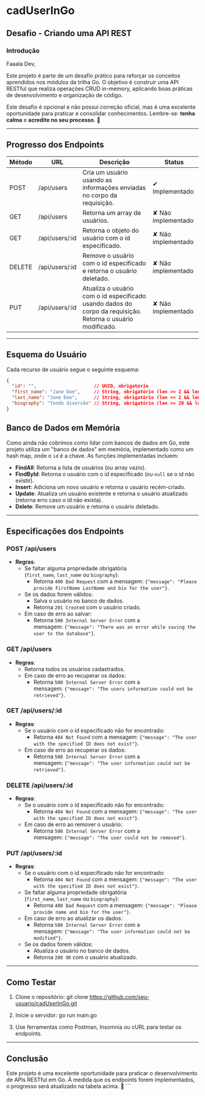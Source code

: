 # cadUserInGo

## Desafio - Criando uma API REST

### Introdução

Faaala Dev,

Este projeto é parte de um desafio prático para reforçar os conceitos aprendidos nos módulos da trilha Go. O objetivo é construir uma API RESTful que realiza operações CRUD in-memory, aplicando boas práticas de desenvolvimento e organização de código.

Este desafio é opcional e não possui correção oficial, mas é uma excelente oportunidade para praticar e consolidar conhecimentos. Lembre-se: **tenha calma** e **acredite no seu processo**. 💜

---

## Progresso dos Endpoints

| Método | URL               | Descrição                                                                 | Status       |
|--------|--------------------|---------------------------------------------------------------------------|--------------|
| POST   | /api/users         | Cria um usuário usando as informações enviadas no corpo da requisição.   | ✔ Implementado |
| GET    | /api/users         | Retorna um array de usuários.                                            | ✘ Não implementado |
| GET    | /api/users/:id     | Retorna o objeto do usuário com o id especificado.                       | ✘ Não implementado |
| DELETE | /api/users/:id     | Remove o usuário com o id especificado e retorna o usuário deletado.     | ✘ Não implementado |
| PUT    | /api/users/:id     | Atualiza o usuário com o id especificado usando dados do corpo da requisição. Retorna o usuário modificado. | ✘ Não implementado |

---

## Esquema do Usuário

Cada recurso de usuário segue o seguinte esquema:

```json
{
  "id": "",                     // UUID, obrigatório
  "first_name": "Jane Doe",     // String, obrigatório (len >= 2 && len <= 20)
  "last_name": "Jane Doe",      // String, obrigatório (len >= 2 && len <= 20)
  "biography": "Tendo diversão" // String, obrigatório (len >= 20 && len <= 450)
}
```

## Banco de Dados em Memória

Como ainda não cobrimos como lidar com bancos de dados em Go, este projeto utiliza um "banco de dados" em memória, implementado como um hash map, onde o `id` é a chave. As funções implementadas incluem:

- **FindAll**: Retorna a lista de usuários (ou array vazio).
- **FindById**: Retorna o usuário com o id especificado (ou `null` se o id não existir).
- **Insert**: Adiciona um novo usuário e retorna o usuário recém-criado.
- **Update**: Atualiza um usuário existente e retorna o usuário atualizado (retorna erro caso o id não exista).
- **Delete**: Remove um usuário e retorna o usuário deletado.

---

## Especificações dos Endpoints

### POST /api/users

- **Regras**:
    - Se faltar alguma propriedade obrigatória (`first_name`, `last_name` ou `biography`):
        - Retorna `400 Bad Request` com a mensagem: `{"message": "Please provide FirstName LastName and bio for the user"}`.
    - Se os dados forem válidos:
        - Salva o usuário no banco de dados.
        - Retorna `201 Created` com o usuário criado.
    - Em caso de erro ao salvar:
        - Retorna `500 Internal Server Error` com a mensagem: `{"message": "There was an error while saving the user to the database"}`.

### GET /api/users

- **Regras**:
    - Retorna todos os usuários cadastrados.
    - Em caso de erro ao recuperar os dados:
        - Retorna `500 Internal Server Error` com a mensagem: `{"message": "The users information could not be retrieved"}`.

### GET /api/users/:id

- **Regras**:
    - Se o usuário com o id especificado não for encontrado:
        - Retorna `404 Not Found` com a mensagem: `{"message": "The user with the specified ID does not exist"}`.
    - Em caso de erro ao recuperar os dados:
        - Retorna `500 Internal Server Error` com a mensagem: `{"message": "The user information could not be retrieved"}`.

### DELETE /api/users/:id

- **Regras**:
    - Se o usuário com o id especificado não for encontrado:
        - Retorna `404 Not Found` com a mensagem: `{"message": "The user with the specified ID does not exist"}`.
    - Em caso de erro ao remover o usuário:
        - Retorna `500 Internal Server Error` com a mensagem: `{"message": "The user could not be removed"}`.

### PUT /api/users/:id

- **Regras**:
    - Se o usuário com o id especificado não for encontrado:
        - Retorna `404 Not Found` com a mensagem: `{"message": "The user with the specified ID does not exist"}`.
    - Se faltar alguma propriedade obrigatória (`first_name`, `last_name` ou `biography`):
        - Retorna `400 Bad Request` com a mensagem: `{"message": "Please provide name and bio for the user"}`.
    - Em caso de erro ao atualizar os dados:
        - Retorna `500 Internal Server Error` com a mensagem: `{"message": "The user information could not be modified"}`.
    - Se os dados forem válidos:
        - Atualiza o usuário no banco de dados.
        - Retorna `200 OK` com o usuário atualizado.

---

## Como Testar

1. Clone o repositório:
     git clone https://github.com/seu-usuario/cadUserInGo.git
2. Inicie o servidor:
     go run main.go

3. Use ferramentas como Postman, Insomnia ou cURL para testar os endpoints.

---
## Conclusão

Este projeto é uma excelente oportunidade para praticar o desenvolvimento de APIs RESTful em Go. À medida que os endpoints forem implementados, o progresso será atualizado na tabela acima. 🚀 ```
